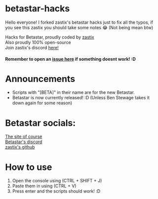 # betastar-hacks
Hello everyone! I forked zastix's betastar hacks just to fix all the typos, if you see this zastix you should take some notes 😂 (Not being mean btw)

Hacks for Betastar, proudly coded by [zastix](https://github.com/notzastix)<br>
Also proudly 100% open-source<br>
Join zastix's discord [here!](https://discord.gg/xxBtqPHSjW)
#### Remember to open an [issue here](https://github.com/notzastix/blacket-hacks/issues/new) if something doesnt work! :D
# Announcements
- Scripts with "[BETA]" in their name are for the new Betastar.
- Betastar is now currently released! :D (Unless Ben Stewage takes it down again for some reason)
# Betastar socials:
[The site of course](https://betastar.org)<br>
[Betastar's discord](https://discord.gg/XrVMbR5tJd)<br>
[zastix's github](https://github.com/notzastix)
# How to use
1. Open the console using (CTRL + SHIFT + J)<br>
2. Paste them in using (CTRL + V)<br>
3. Press enter and the scripts should work! :D
